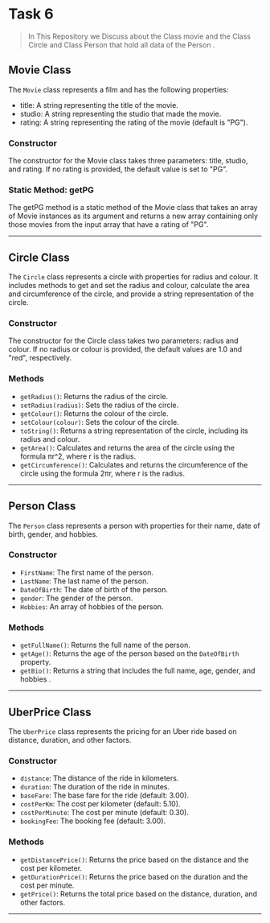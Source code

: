 # Task 6


> In This Repository we Discuss about the Class movie and the Class Circle and Class Person that hold all data of the Person  .

## Movie Class

The `Movie` class represents a film and has the following properties:

- title: A string representing the title of the movie.
- studio: A string representing the studio that made the movie.
- rating: A string representing the rating of the movie (default is "PG").

### Constructor

The constructor for the Movie class takes three parameters: title, studio, and rating. If no rating is provided, the default value is set to "PG".
### Static Method: getPG

The getPG method is a static method of the Movie class that takes an array of Movie instances as its argument and returns a new array containing only those movies from the input array that have a rating of "PG".

---

## Circle Class

The `Circle` class represents a circle with properties for radius and colour. It includes methods to get and set the radius and colour, calculate the area and circumference of the circle, and provide a string representation of the circle.
### Constructor

The constructor for the Circle class takes two parameters: radius and colour. If no radius or colour is provided, the default values are 1.0 and "red", respectively.
### Methods

- `getRadius()`: Returns the radius of the circle.
- `setRadius(radius)`: Sets the radius of the circle.
- `getColour()`: Returns the colour of the circle.    
- `setColour(colour)`: Sets the colour of the circle.
- `toString()`: Returns a string representation of the circle, including its radius and colour.
- `getArea()`: Calculates and returns the area of the circle using the formula πr^2, where r is the radius.
- `getCircumference()`: Calculates and returns the circumference of the circle using the formula 2πr, where r is the radius.
---

## Person Class

The `Person` class represents a person with properties for their name, date of birth, gender, and hobbies.

### Constructor

- `FirstName`: The first name of the person.
- `LastName`: The last name of the person.
- `DateOfBirth`: The date of birth of the person.
- `gender`: The gender of the person.
- `Hobbies`: An array of hobbies of the person.

### Methods

- `getFullName()`: Returns the full name of the person.
- `getAge()`: Returns the age of the person based on the `DateOfBirth` property.
- `getBio()`: Returns a string that includes the full name, age, gender, and hobbies .
  
---
## UberPrice Class

The `UberPrice` class represents the pricing for an Uber ride based on distance, duration, and other factors.

### Constructor

- `distance`: The distance of the ride in kilometers.
- `duration`: The duration of the ride in minutes.
- `baseFare`: The base fare for the ride (default: 3.00).
- `costPerKm`: The cost per kilometer (default: 5.10).
- `costPerMinute`: The cost per minute (default: 0.30).
- `bookingFee`: The booking fee (default: 3.00).

### Methods

- `getDistancePrice()`: Returns the price based on the distance and the cost per kilometer.
- `getDurationPrice()`: Returns the price based on the duration and the cost per minute.
- `getPrice()`: Returns the total price based on the distance, duration, and other factors.

---

[^1]: THANK YOU